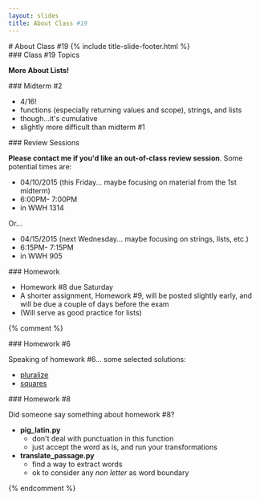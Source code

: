 ```yaml
---
layout: slides
title: About Class #19 
---
```

<section markdown="block" class="title-slide">
# About Class #19
{% include title-slide-footer.html %}
</section>

<section markdown="block">
### Class #19 Topics

__More About Lists!__ 

</section>

<section markdown="block">
### Midterm #2

* 4/16!
* functions (especially returning values and scope), strings, and lists
* though...it's cumulative
* slightly more difficult than midterm #1
</section>

<section markdown="block">
### Review Sessions

__Please contact me if you'd like an out-of-class review session__. Some potential times are:

* 04/10/2015 (this Friday... maybe focusing on material from the 1st midterm)
* 6:00PM- 7:00PM
* in WWH 1314

Or...

* 04/15/2015 (next Wednesday... maybe focusing on strings, lists, etc.)
* 6:15PM- 7:15PM
* in WWH 905
</section>

<section markdown="block">
### Homework

* Homework #8 due Saturday
* A shorter assignment, Homework #9, will be posted slightly early, and will be due a couple of days before the exam
* (Will serve as good practice for lists)
</section>

{% comment %}
<section markdown="block">
### Homework #6

Speaking of homework #6... some selected solutions:

* [pluralize](../../resources/code/hw6/pluralize.py)
* [squares](../../resources/code/hw6/squares.py)
</section>

<section markdown="block">
### Homework #8 

Did someone say something about homework #8?

* __pig_latin.py__
	* don't deal with punctuation in this function
	* just accept the word as is, and run your transformations 
* __translate_passage.py__
	* find a way to extract words
	* ok to consider any _non letter_ as word boundary

</section>
{% endcomment %}

